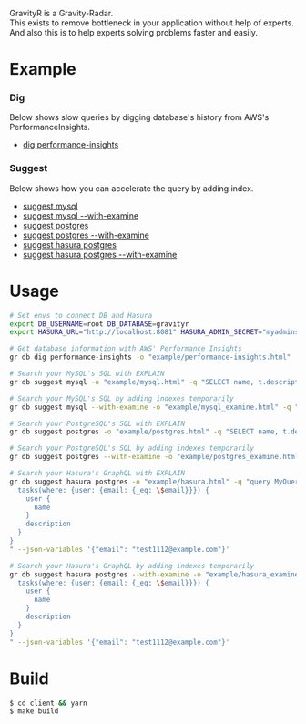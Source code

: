 GravityR is a Gravity-Radar.  
This exists to remove bottleneck in your application without help of experts.  
And also this is to help experts solving problems faster and easily.  

# Example

### Dig

Below shows slow queries by digging database's history from AWS's PerformanceInsights.  

* [dig performance-insights](https://mrasu.github.io/GravityR/performance-insights.html)

### Suggest

Below shows how you can accelerate the query by adding index.

* [suggest mysql](https://mrasu.github.io/GravityR/mysql.html)
* [suggest mysql --with-examine](https://mrasu.github.io/GravityR/mysql_examine.html)
* [suggest postgres](https://mrasu.github.io/GravityR/postgres.html)
* [suggest postgres --with-examine](https://mrasu.github.io/GravityR/postgres_examine.html)
* [suggest hasura postgres](https://mrasu.github.io/GravityR/hasura_postgres.html)
* [suggest hasura postgres --with-examine](https://mrasu.github.io/GravityR/hasura_postgres_examine.html)

# Usage
```sh
# Set envs to connect DB and Hasura
export DB_USERNAME=root DB_DATABASE=gravityr
export HASURA_URL="http://localhost:8081" HASURA_ADMIN_SECRET="myadminsecretkey" 

# Get database information with AWS' Performance Insights
gr db dig performance-insights -o "example/performance-insights.html"

# Search your MySQL's SQL with EXPLAIN
gr db suggest mysql -o "example/mysql.html" -q "SELECT name, t.description FROM users INNER JOIN tasks AS t ON users.id = t.user_id WHERE users.name = 'foo'"

# Search your MySQL's SQL by adding indexes temporarily
gr db suggest mysql --with-examine -o "example/mysql_examine.html" -q "SELECT name, t.description FROM users INNER JOIN tasks AS t ON users.id = t.user_id WHERE users.name = 'foo'"

# Search your PostgreSQL's SQL with EXPLAIN
gr db suggest postgres -o "example/postgres.html" -q "SELECT name, t.description FROM users INNER JOIN tasks AS t ON users.id = t.user_id WHERE users.name = 'foo'"

# Search your PostgreSQL's SQL by adding indexes temporarily
gr db suggest postgres --with-examine -o "example/postgres_examine.html" -q "SELECT name, t.description FROM users INNER JOIN tasks AS t ON users.id = t.user_id WHERE users.name = 'foo'"

# Search your Hasura's GraphQL with EXPLAIN
gr db suggest hasura postgres -o "example/hasura.html" -q "query MyQuery(\$email: String) {
  tasks(where: {user: {email: {_eq: \$email}}}) {
    user {
      name
    }
    description
  }
}
" --json-variables '{"email": "test1112@example.com"}'

# Search your Hasura's GraphQL by adding indexes temporarily
gr db suggest hasura postgres --with-examine -o "example/hasura_examine.html" -q "query MyQuery(\$email: String) {
  tasks(where: {user: {email: {_eq: \$email}}}) {
    user {
      name
    }
    description
  }
}
" --json-variables '{"email": "test1112@example.com"}'
```

# Build
```sh
$ cd client && yarn
$ make build
```
